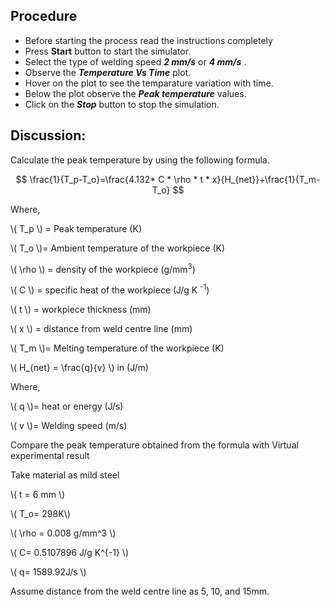 ## Procedure
- Before starting the process read the instructions completely
- Press **Start** button to start the simulator.
- Select the type of welding speed ***2 mm/s*** or ***4 mm/s*** .
- Observe the ***Temperature Vs Time*** plot.
- Hover on the plot to see the temparature variation with time.
- Below the plot observe the ***Peak temperature*** values.
- Click on the ***Stop*** button to stop the simulation.

## Discussion:
Calculate the peak temperature by using the following formula.

$$ \frac{1}{T_p-T_o}=\frac{4.132* C * \rho * t * x}{H_{net}}+\frac{1}{T_m-T_o} $$

Where,

\\( T_p \\) =    Peak temperature (K)

\\( T_o \\)=    Ambient temperature of the workpiece (K)

\\(  \rho \\) =    density of the workpiece (g/mm<sup>3</sup>)

\\( C  \\) =    specific heat of the workpiece (J/g K <sup>-1</sup>)

\\( t   \\)  =    workpiece thickness (mm)

\\( x   \\) =    distance from weld centre line (mm)

\\( T_m \\)=    Melting temperature of the workpiece (K)

\\( H_{net}  =   \frac{q}{v} \\) in (J/m)

Where, 

\\( q \\)= heat or energy (J/s)

\\( v \\)= Welding speed (m/s)
   
Compare the peak temperature obtained from the formula with Virtual experimental result 

Take material as mild steel

\\(  t = 6 mm \\)

\\( T_o= 298K\\)

\\( \rho = 0.008 g/mm^3 \\)

\\( C= 0.5107896 J/g  K^{-1} \\)

\\( q= 1589.92J/s \\)

Assume distance from the weld centre line as   5, 10, and 15mm.
     
<script id="MathJax-script" async src="https://cdn.jsdelivr.net/npm/mathjax@3/es5/tex-mml-chtml.js"></script>